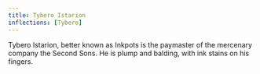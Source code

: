 ```yaml
---
title: Tybero Istarion
inflections: [Tybero]
---
```


Tybero Istarion, better known as Inkpots is the paymaster of the mercenary company the Second Sons. He is plump and balding, with ink stains on his fingers.


